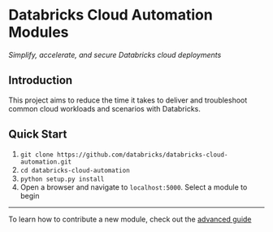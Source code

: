 # Databricks Cloud Automation Modules
<i>Simplify, accelerate, and secure Databricks cloud deployments</i>

## Introduction

This project aims to reduce the time it takes to deliver and troubleshoot common cloud workloads and scenarios with Databricks. 

## Quick Start

1. `git clone https://github.com/databricks/databricks-cloud-automation.git`
2. `cd databricks-cloud-automation`
3. `python setup.py install`
4. Open a browser and navigate to `localhost:5000`. Select a module to begin

---

To learn how to contribute a new module, check out the [advanced guide](https://github.com/databricks/databricks-cloud-automation/tree/master/docs/advanced-guide.md)
